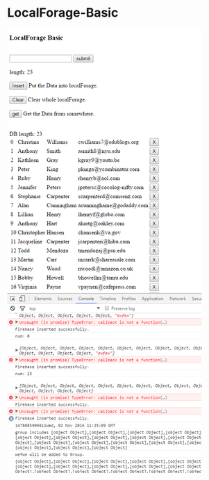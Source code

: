 # LocalForage-Basic

<img src='https://github.com/kosomi/LocalForage-Basic/blob/master/localforage.png'>
